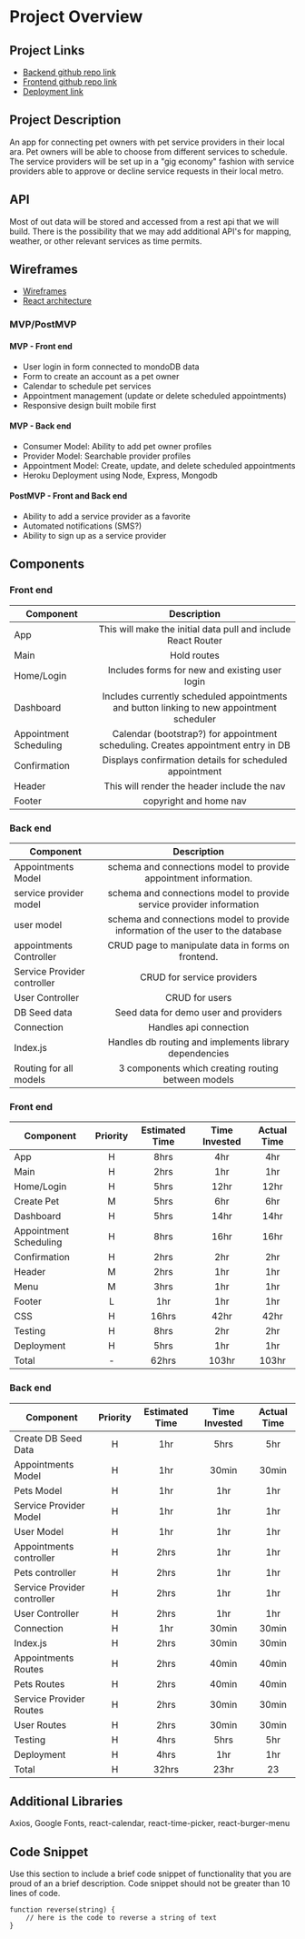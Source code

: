 # Project Overview

## Project Links

- [Backend github repo link](https://github.com/bcantello/GA-Project-3-Backend.git)
- [Frontend github repo link](https://github.com/bcantello/GA-Project-3-Frontend.git)
- [Deployment link](https://bcantello.github.io/fetch-frontend/)

## Project Description

An app for connecting pet owners with pet service providers in their local ara. Pet owners will be able to choose from different services to schedule. The service providers will be set up in a "gig economy" fashion with service providers able to approve or decline service requests in their local metro.

## API

Most of out data will be stored and accessed from a rest api that we will build. There is the possibility that we may add additional API's for mapping, weather, or other relevant services as time permits.


## Wireframes


- [Wireframes](https://res.cloudinary.com/df6sigxz7/image/upload/v1587143239/pet%20service%20app/pet_owner_mvp.png)
- [React architecture](https://docs.google.com/drawings/d/18Hq_A72VDjx0QRy-cDF9zlw0pyXYMBRaETnuvfN9eiU/edit)


### MVP/PostMVP



#### MVP - Front end
- User login in form connected to mondoDB data
- Form to create an account as a pet owner
- Calendar to schedule pet services
- Appointment management (update or delete scheduled appointments)
- Responsive design built mobile first

#### MVP - Back end
- Consumer Model: Ability to add pet owner profiles
- Provider Model: Searchable provider profiles
- Appointment Model: Create, update, and delete scheduled appointments
- Heroku Deployment using Node, Express, Mongodb

#### PostMVP - Front and Back end

- Ability to add a service provider as a favorite
- Automated notifications (SMS?)
- Ability to sign up as a service provider

## Components

### Front end

| Component | Description | 
| --- | :---: |  
| App | This will make the initial data pull and include React Router| 
| Main | Hold routes |
| Home/Login | Includes forms for new and existing user login |
| Dashboard | Includes currently scheduled appointments and button linking to new appointment scheduler |
| Appointment Scheduling | Calendar (bootstrap?) for appointment scheduling. Creates appointment entry in DB |
| Confirmation | Displays confirmation details for scheduled appointment |
| Header | This will render the header include the nav | 
| Footer | copyright and home nav |

### Back end

| Component | Description | 
| --- | :---: |  
| Appointments Model | schema and connections model to provide appointment information. | 
| service provider model | schema and connections model to provide service provider information | 
| user model | schema and connections model to provide information of the user to the database | 
| appointments Controller | CRUD page to manipulate data in forms on frontend. |
| Service Provider controller | CRUD for service providers |
| User Controller | CRUD for users |
| DB Seed data | Seed data for demo user and providers |
| Connection | Handles api connection |
| Index.js | Handles db routing and implements library dependencies |
| Routing for all models | 3 components which creating routing between models |


### Front end

| Component | Priority | Estimated Time | Time Invested | Actual Time |
| --- | :---: |  :---: | :---: | :---: |
| App | H | 8hrs | 4hr | 4hr |
| Main | H | 2hrs | 1hr | 1hr |
| Home/Login | H | 5hrs | 12hr | 12hr |
| Create Pet | M | 5hrs | 6hr | 6hr |
| Dashboard | H | 5hrs | 14hr | 14hr |
| Appointment Scheduling | H | 8hrs | 16hr | 16hr |
| Confirmation | H | 2hrs | 2hr | 2hr |
| Header | M | 2hrs | 1hr | 1hr |
| Menu | M | 3hrs | 1hr | 1hr |
| Footer | L | 1hr | 1hr | 1hr |
| CSS | H | 16hrs | 42hr | 42hr |
| Testing | H | 8hrs | 2hr | 2hr |
| Deployment | H | 5hrs | 1hr | 1hr |
| Total | - | 62hrs | 103hr | 103hr |

### Back end

| Component | Priority | Estimated Time | Time Invested | Actual Time |
| --- | :---: |  :---: | :---: | :---: |
| Create DB Seed Data | H | 1hr | 5hrs | 5hr |
| Appointments Model | H | 1hr | 30min | 30min |
| Pets Model | H | 1hr | 1hr | 1hr |
| Service Provider Model | H | 1hr | 1hr | 1hr |
| User Model | H | 1hr | 1hr | 1hr |
| Appointments controller | H | 2hrs | 1hr | 1hr |
| Pets controller | H | 2hrs | 1hr | 1hr |
| Service Provider controller | H | 2hrs | 1hr | 1hr |
| User Controller | H | 2hrs | 1hr | 1hr |
| Connection | H | 1hr | 30min | 30min |
| Index.js | H | 2hrs | 30min | 30min |
| Appointments Routes | H | 2hrs | 40min | 40min |
| Pets Routes | H | 2hrs | 40min | 40min |
| Service Provider Routes | H | 2hrs | 30min | 30min |
| User Routes | H | 2hrs | 30min | 30min |
| Testing | H | 4hrs | 5hrs | 5hr |
| Deployment | H | 4hrs | 1hr | 1hr |
| Total | H | 32hrs | 23hr | 23 |

## Additional Libraries
 Axios, Google Fonts, react-calendar, react-time-picker, react-burger-menu

## Code Snippet

Use this section to include a brief code snippet of functionality that you are proud of an a brief description.  Code snippet should not be greater than 10 lines of code. 

```
function reverse(string) {
	// here is the code to reverse a string of text
}
```
